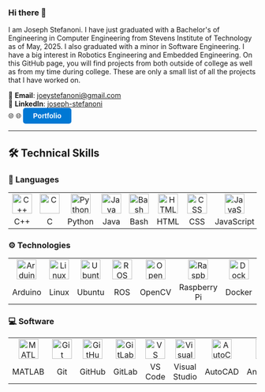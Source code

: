 ### Hi there 👋

I am Joseph Stefanoni. I have just graduated with a Bachelor's of Engineering in Computer Engineering from Stevens Institute of Technology as of May, 2025. I also graduated with a minor in Software Engineering. I have a big interest in Robotics Engineering and Embedded Engineering. On this GitHub page, you will find projects from both outside of college as well as from my time during college. These are only a small list of all the projects that I have worked on.

📧 **Email**: <joeystefanoni@gmail.com>  
🔗 **LinkedIn**: [joseph-stefanoni](https://www.linkedin.com/in/joseph-stefanoni/)  
🌐 🌐 <a href="https://josephs1.github.io/" target="_blank" style="display: inline-block; background-color: #0078d4; color: white; padding: 8px 20px; text-decoration: none; border-radius: 5px; font-weight: 600; font-family: Arial, sans-serif;">Portfolio</a>

---

## 🛠️ Technical Skills

### 🧠 Languages

<table>
  <tr>
    <td align="center"><img src="https://skillicons.dev/icons?i=cpp" title="C++" height="40"></td>
    <td align="center"><img src="https://skillicons.dev/icons?i=c" title="C" height="40"></td>
    <td align="center"><img src="https://skillicons.dev/icons?i=python" title="Python" height="40"></td>
    <td align="center"><img src="https://skillicons.dev/icons?i=java" title="Java" height="40"></td>
    <td align="center"><img src="https://skillicons.dev/icons?i=bash" title="Bash" height="40"></td>
    <td align="center"><img src="https://skillicons.dev/icons?i=html" title="HTML" height="40"></td>
    <td align="center"><img src="https://skillicons.dev/icons?i=css" title="CSS" height="40"></td>
    <td align="center"><img src="https://skillicons.dev/icons?i=js" title="JavaScript" height="40"></td>
    <td align="center"><img src="https://skillicons.dev/icons?i=latex" title="LaTeX" height="40"></td>
  </tr>
  <tr>
    <td align="center">C++</td>
    <td align="center">C</td>
    <td align="center">Python</td>
    <td align="center">Java</td>
    <td align="center">Bash</td>
    <td align="center">HTML</td>
    <td align="center">CSS</td>
    <td align="center">JavaScript</td>
    <td align="center">LaTeX</td>
  </tr>
</table>

### ⚙️ Technologies

<table>
  <tr>
    <td align="center"><img src="https://skillicons.dev/icons?i=arduino" title="Arduino" height="40"></td>
    <td align="center"><img src="https://skillicons.dev/icons?i=linux" title="Linux" height="40"></td>
    <td align="center"><img src="https://skillicons.dev/icons?i=ubuntu" title="Ubuntu" height="40"></td>
    <td align="center"><img src="https://skillicons.dev/icons?i=ros" title="ROS" height="40"></td>
    <td align="center"><img src="https://skillicons.dev/icons?i=opencv" title="OpenCV" height="40"></td>
    <td align="center"><img src="https://skillicons.dev/icons?i=raspberrypi" title="Raspberry Pi" height="40"></td>
    <td align="center"><img src="https://skillicons.dev/icons?i=docker" title="Docker" height="40"></td>
    <td align="center"><img src="https://skillicons.dev/icons?i=react" title="React" height="40"></td>
    <td align="center"><img src="https://skillicons.dev/icons?i=postgres" title="PostgreSQL" height="40"></td>
  </tr>
  <tr>
    <td align="center">Arduino</td>
    <td align="center">Linux</td>
    <td align="center">Ubuntu</td>
    <td align="center">ROS</td>
    <td align="center">OpenCV</td>
    <td align="center">Raspberry Pi</td>
    <td align="center">Docker</td>
    <td align="center">React</td>
    <td align="center">PostgreSQL</td>
  </tr>
</table>

### 💻 Software

<table>
  <tr>
    <td align="center"><img src="https://skillicons.dev/icons?i=matlab" title="MATLAB" height="40"></td>
    <td align="center"><img src="https://skillicons.dev/icons?i=git" title="Git" height="40"></td>
    <td align="center"><img src="https://skillicons.dev/icons?i=github" title="GitHub" height="40"></td>
    <td align="center"><img src="https://skillicons.dev/icons?i=gitlab" title="GitLab" height="40"></td>
    <td align="center"><img src="https://skillicons.dev/icons?i=vscode" title="VS Code" height="40"></td>
    <td align="center"><img src="https://skillicons.dev/icons?i=visualstudio" title="Visual Studio" height="40"></td>
    <td align="center"><img src="https://skillicons.dev/icons?i=autocad" title="AutoCAD" height="40"></td>
    <td align="center"><img src="https://skillicons.dev/icons?i=anaconda" title="Anaconda" height="40"></td>
    <td align="center"><img src="https://skillicons.dev/icons?i=eclipse" title="Eclipse" height="40"></td>
    <td align="center"><img src="https://skillicons.dev/icons?i=bitbucket" title="Bitbucket" height="40"></td>
  </tr>
  <tr>
    <td align="center">MATLAB</td>
    <td align="center">Git</td>
    <td align="center">GitHub</td>
    <td align="center">GitLab</td>
    <td align="center">VS Code</td>
    <td align="center">Visual Studio</td>
    <td align="center">AutoCAD</td>
    <td align="center">Anaconda</td>
    <td align="center">Eclipse</td>
    <td align="center">Bitbucket</td>
  </tr>
</table>
